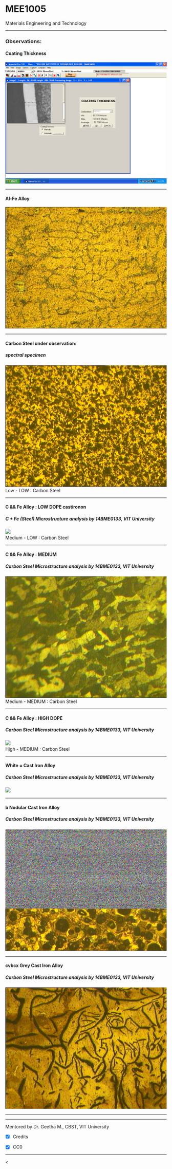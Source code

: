 # MEE1005
Materials Engineering and Technology

---


### Observations:

#### Coating Thickness 
![](coating_thickness)


---


#### Al-Fe Alloy
![](14BME0133AL1.bmp)




---


#### Carbon Steel under observation:
##### spectral specimen
![](14BME0133G3Lowcarbonstee.bmp)
Low - LOW : Carbon Steel




---


#### C && Fe Alloy : LOW DOPE castironon 
##### C + Fe (Steel) Microstructure analysis by 14BME0133, VIT University
![](14BME0133G3Mediumcarbonsteel11)  
Medium - LOW : Carbon Steel




---


#### C && Fe Alloy : MEDIUM
##### Carbon Steel Microstructure analysis by 14BME0133, VIT University
![](14BME0133G3Mediumcarbonsteel12.bmp)  
Medium - MEDIUM : Carbon Steel




---


#### C && Fe Alloy : HIGH DOPE
##### Carbon Steel Microstructure analysis by 14BME0133, VIT University
![](14BME0133Highcarbonsteel1)  
High - MEDIUM : Carbon Steel




---


#### White = Cast Iron Alloy
##### Carbon Steel Microstructure analysis by 14BME0133, VIT University
![](14BME0133G3Whitecastiron1)




---


####  b Nodular Cast Iron Alloy
##### Carbon Steel Microstructure analysis by 14BME0133, VIT University
![](14BME0133Nodularcastiron1.bmp)




---


#### cvbcx Grey Cast Iron Alloy
##### Carbon Steel Microstructure analysis by 14BME0133, VIT University
![](14BME0133Greycastiron1.bmp)




---


---

Mentored by Dr. Geetha M., CBST, VIT University
 - [x] Credits
  - [x] CC0 


---


<<SCRIPT>

(•_•)  
<)   )╯LOOK  
/    \   
   
\(•_•)   
(   (> FOR   
/    \   

 (•_•)   
<)   )>  N1X   
/    \   
   

---

(C) 2017-18 <a href="14bme0133.github.io"> < 1 4 B M E 0 1 3 3 /> </a>
All Directions Reserved.

